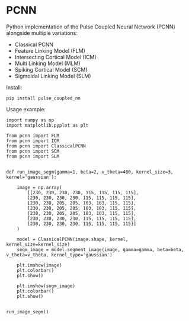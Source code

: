 # PCNN
Python implementation of the Pulse Coupled Neural Network (PCNN) alongside multiple variations:
- Classical PCNN
- Feature Linking Model (FLM)
- Intersecting Cortical Model (ICM)
- Multi Linking Model (MLM)
- Spiking Cortical Model (SCM)
- Sigmoidal Linking Model (SLM)

Install:
```
pip install pulse_coupled_nn
```

Usage example:
```
import numpy as np
import matplotlib.pyplot as plt

from pcnn import FLM
from pcnn import ICM
from pcnn import ClassicalPCNN
from pcnn import SCM
from pcnn import SLM


def run_image_segm(gamma=1, beta=2, v_theta=400, kernel_size=3, kernel='gaussian'):

    image = np.array(
        [[230, 230, 230, 230, 115, 115, 115, 115],
        [230, 230, 230, 230, 115, 115, 115, 115],
        [230, 230, 205, 205, 103, 103, 115, 115],
        [230, 230, 205, 205, 103, 103, 115, 115],
        [230, 230, 205, 205, 103, 103, 115, 115],
        [230, 230, 230, 230, 115, 115, 115, 115],
        [230, 230, 230, 230, 115, 115, 115, 115]]
    )

    model = ClassicalPCNN(image.shape, kernel, kernel_size=kernel_size)
    segm_image = model.segment_image(image, gamma=gamma, beta=beta, v_theta=v_theta, kernel_type='gaussian')

    plt.imshow(image)
    plt.colorbar()
    plt.show()

    plt.imshow(segm_image)
    plt.colorbar()
    plt.show()


run_image_segm()
```


